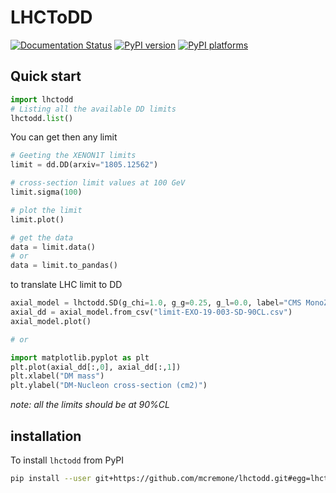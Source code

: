 # LHCToDD

[![Documentation Status][rtd-badge]][rtd-link]
[![PyPI version][pypi-version]][pypi-link]
[![PyPI platforms][pypi-platforms]][pypi-link]

[pypi-link]:                https://pypi.org/project/lhctodd/
[pypi-platforms]:           https://img.shields.io/pypi/pyversions/lhctodd
[pypi-version]:             https://badge.fury.io/py/lhctodd.svg
[rtd-badge]:                https://readthedocs.org/projects/lhctodd/badge/?version=latest
[rtd-link]:                 https://lhctodd.readthedocs.io/en/latest/?badge=latest

## Quick start

```python
import lhctodd
# Listing all the available DD limits 
lhctodd.list()
```

You can get then any limit

```python
# Geeting the XENON1T limits
limit = dd.DD(arxiv="1805.12562")

# cross-section limit values at 100 GeV
limit.sigma(100)

# plot the limit 
limit.plot()

# get the data
data = limit.data() 
# or
data = limit.to_pandas()
```

to translate LHC limit to DD 

```python
axial_model = lhctodd.SD(g_chi=1.0, g_g=0.25, g_l=0.0, label="CMS MonoZ")
axial_dd = axial_model.from_csv("limit-EXO-19-003-SD-90CL.csv")
axial_model.plot()

# or

import matplotlib.pyplot as plt
plt.plot(axial_dd[:,0], axial_dd[:,1])
plt.xlabel("DM mass")
plt.ylabel("DM-Nucleon cross-section (cm2)")
```

*note:  all the limits should be at 90%CL* 

## installation
To install `lhctodd` from PyPI

```bash
pip install --user git+https://github.com/mcremone/lhctodd.git#egg=lhctodd
```
